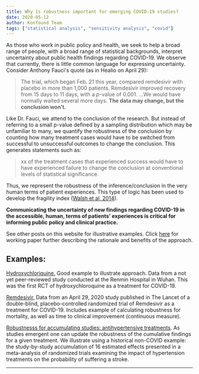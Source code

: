```yaml
---
title: Why is robustness important for emerging COVID-19 studies?
date: 2020-05-12
author: Konfound Team
tags: ["statistical analysis", "sensitivity analysis", "covid"]
---
```


<!-- Google tag (gtag.js) -->
<script async src="https://www.googletagmanager.com/gtag/js?id=G-P0EMSX02Q0"></script>
<script>
  window.dataLayer = window.dataLayer || [];
  function gtag(){dataLayer.push(arguments);}
  gtag('js', new Date());

  gtag('config', 'G-P0EMSX02Q0');
</script>



As those who work in public policy and health, we seek to help a broad range of people, with a broad range of statistical backgrounds, interpret uncertainty about public health findings regarding COVID-19. We observe that currently, there is little common language for expressing uncertainty. Consider Anthony Fauci's quote (as in Healio on April 29): 

>The trial, which began Feb. 21 this year, compared remdesivir with placebo in more than 1,000 patients. Remdesivir improved recovery from 15 days to 11 days, with a *p*-value of 0.001. …We would have normally waited several more days. **The data may change, but the conclusion won’t.**

Like Dr. Fauci, we attend to the conclusion of the research. But instead of referring to a small p-value defined by a sampling distribution which may be unfamiliar to many, we quantify the robustness of the conclusion by counting how many treatment cases would have to be switched from successful to unsuccessful outcomes to change the conclusion. This generates statements such as:

>xx of the treatment cases that experienced success would have to have experienced failure to change the conclusion at conventional levels of statistical significance. 

Thus, we represent the robustness of the inference/conclusion in the very human terms of patient experiences. This type of logic has been used to develop the fragility index ([Walsh et al, 2014](https://pubmed.ncbi.nlm.nih.gov/24508144/)).

**Communicating the uncertainty of new findings regarding COVID-19 in the accessible, human, terms of patients’ experiences is critical for informing public policy and clinical practice.**

See other posts on this website for illustrative examples. Click [here](https://papers.ssrn.com/sol3/papers.cfm?abstract_id=3607967) for working paper further describing the rationale and benefits of the approach.

## Examples:

[Hydroxychloriquine.](https://www.konfound-it.org/2020/05/12/hcq/) Good example to illustrate approach. Data from a not yet peer-reviewed study conducted at the Renmin Hospital in Wuhan. This was the first RCT of hydroxychloroquine as a treatment for COVID-19.

[Remdesivir.](https://www.konfound-it.org/2020/05/12/remdesivir/) Data from an April 29, 2020 study published in The Lancet of a double-blind, placebo-controlled randomized trial of Remdesivir as a treatment for COVID-19. Includes example of calculating robustness for mortality, as well as time to clinical improvement (continuous measure).

[Robustnesss for accumulating studies: antihypertensive treatments](https://www.konfound-it.org/2020/05/13/robustness-for-accumulating-studies-antihypertensive-treatments/). As studies emergent one can update the robustness of the cumulative findings for a given treatment. We illustrate using a historical non-COVID example: the study-by-study accumulation of 16 estimated effects presented in a meta-analysis of randomized trials examining the impact of hypertension treatments on the probability of suffering a stroke. 

---
